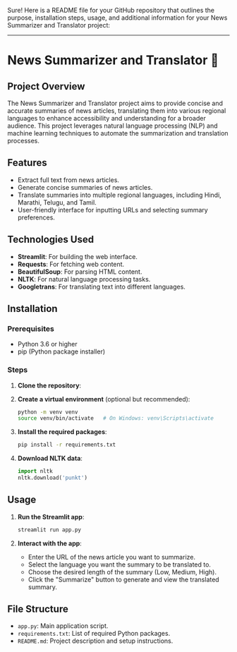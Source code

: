 Sure! Here is a README file for your GitHub repository that outlines the purpose, installation steps, usage, and additional information for your News Summarizer and Translator project:

---

# News Summarizer and Translator 📰

## Project Overview
The News Summarizer and Translator project aims to provide concise and accurate summaries of news articles, translating them into various regional languages to enhance accessibility and understanding for a broader audience. This project leverages natural language processing (NLP) and machine learning techniques to automate the summarization and translation processes.

## Features
- Extract full text from news articles.
- Generate concise summaries of news articles.
- Translate summaries into multiple regional languages, including Hindi, Marathi, Telugu, and Tamil.
- User-friendly interface for inputting URLs and selecting summary preferences.

## Technologies Used
- **Streamlit**: For building the web interface.
- **Requests**: For fetching web content.
- **BeautifulSoup**: For parsing HTML content.
- **NLTK**: For natural language processing tasks.
- **Googletrans**: For translating text into different languages.

## Installation

### Prerequisites
- Python 3.6 or higher
- pip (Python package installer)

### Steps
1. **Clone the repository**:

2. **Create a virtual environment** (optional but recommended):
   ```bash
   python -m venv venv
   source venv/bin/activate   # On Windows: venv\Scripts\activate
   ```

3. **Install the required packages**:
   ```bash
   pip install -r requirements.txt
   ```

4. **Download NLTK data**:
   ```python
   import nltk
   nltk.download('punkt')
   ```

## Usage
1. **Run the Streamlit app**:
   ```bash
   streamlit run app.py
   ```

2. **Interact with the app**:
   - Enter the URL of the news article you want to summarize.
   - Select the language you want the summary to be translated to.
   - Choose the desired length of the summary (Low, Medium, High).
   - Click the "Summarize" button to generate and view the translated summary.

## File Structure
- `app.py`: Main application script.
- `requirements.txt`: List of required Python packages.
- `README.md`: Project description and setup instructions.
